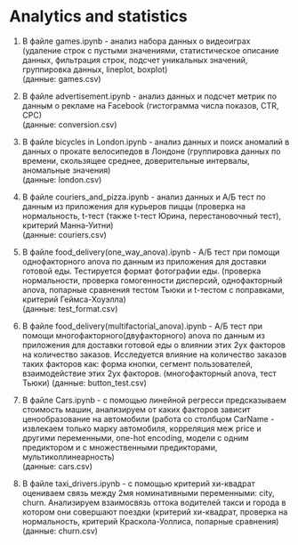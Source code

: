 # Analytics and statistics
1) В файле games.ipynb - анализ набора данных о видеоиграх (удаление строк с пустыми значениями, статистическое описание данных, фильтрация строк, подсчет уникальных значений, группировка данных, lineplot, boxplot)\
(данные: games.csv)

2) В файле advertisement.ipynb - анализ данных и подсчет метрик по данным о рекламе на Facebook (гистограмма числа показов, CTR, CPC)\
(данные: conversion.csv)

3) В файле bicycles in London.ipynb - анализ данных и поиск аномалий в данных о прокате велосипедов в Лондоне (группировка данных по времени, скользящее среднее, доверительные интервалы, аномальные значения)\
(данные: london.csv)

4) В файле couriers_and_pizza.ipynb - анализ данных и А/Б тест по данным из приложения для курьеров пиццы (проверка на нормальность, t-тест (также t-тест Юрина, перестановочный тест), критерий Манна-Уитни)\
(данные: couriers.csv)

5) В файле food_delivery(one_way_anova).ipynb - А/Б тест при помощи однофакторного anova по данным из приложения для доставки готовой еды. Тестируется формат фотографии еды. (проверка нормальности, проверка гомогенности дисперсий, однофакторный anova, попарные сравнения тестом Тьюки и t-тестом с поправками, критерий Геймса-Хоуэлла)\
(данные: test_format.csv)

6) В файле food_delivery(multifactorial_anova).ipynb - А/Б тест при помощи многофакторного(двуфакторного) anova по данным из приложения для доставки готовой еды о влиянии этих 2ух факторов на количество заказов. Исследуется влияние на количество заказов таких факторов как: форма кнопки, сегмент пользователей, взаимодействие этих 2ух факторов. (многофакторный anova, тест Тьюки)
(данные: button_test.csv)

7) В файле Cars.ipynb - с помощью линейной регресси предсказываем стоимость машин, анализируем от каких факторов зависит ценообразование 
на автомобили (работа со столбцом CarName - извлекаем только марку автомобиля, корреляция меж price и другими переменными, one-hot encoding, модели с одним предиктором и с множественными предикторами, мультиколлинеарность) \
(данные: cars.csv)

8) В файле taxi_drivers.ipynb - с помощью критерий хи-квадрат оцениваем связь между 2мя номинативными перемeнными: city, churn. Анализируем взаимосвязь оттока водителей такси и города в котором они совершают поездки (критерий хи-квадрат, проверка на нормальность, критерий Краскола-Уоллиса, попарные сравнения)\
(данные: сhurn.csv)
